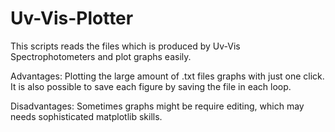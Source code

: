 # Uv-Vis-Plotter

This scripts reads the files which is produced by Uv-Vis Spectrophotometers and plot graphs easily. 

Advantages: Plotting the large amount of .txt files graphs with just one click. It is also possible to save each figure by saving the 
file in each loop.

Disadvantages: Sometimes graphs might be require editing, which may needs sophisticated matplotlib skills. 
